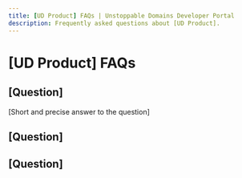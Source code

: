 ```yaml
---
title: [UD Product] FAQs | Unstoppable Domains Developer Portal
description: Frequently asked questions about [UD Product].
---
```


# [UD Product] FAQs

## [Question]

[Short and precise answer to the question]

## [Question]

## [Question]
